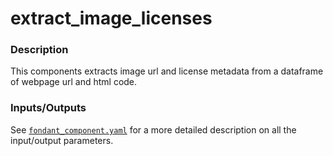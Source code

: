 # extract_image_licenses

### Description
This components extracts image url and license metadata from a dataframe of webpage url and html code.

### **Inputs/Outputs**

See [`fondant_component.yaml`](fondant_component.yaml) for a more detailed description on all the input/output parameters. 
